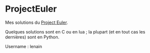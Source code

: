 # ProjectEuler
Mes solutions du [Project Euler](https://projecteuler.net).

Quelques solutions sont en C ou en lua ; la plupart (et en tout cas les dernières) sont en Python.

Username : lenain
